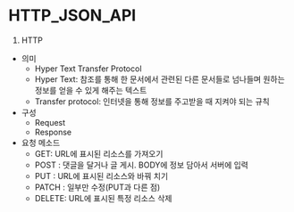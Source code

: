 HTTP_JSON_API
======================

1. HTTP
  * 의미
    * Hyper Text Transfer Protocol
    * Hyper Text: 참조를 통해 한 문서에서 관련된 다른 문서들로 넘나들며 원하는 정보를 얻을 수 있게 해주는 텍스트
    * Transfer protocol: 인터넷을 통해 정보를 주고받을 때 지켜야 되는 규칙
  * 구성
    * Request
    * Response
  * 요청 메소드
    * GET: URL에 표시된 리소스를 가져오기
    * POST : 댓글을 달거나 글 게시. BODY에 정보 담아서 서버에 입력
    * PUT : URL에 표시된 리소스와 바꿔 치기
    * PATCH : 일부만 수정(PUT과 다른 점)
    * DELETE: URL에 표시된 특정 리소스 삭제
